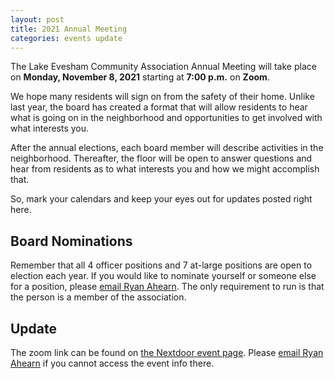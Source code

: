 ```yaml
---
layout: post
title: 2021 Annual Meeting
categories: events update
---
```


The Lake Evesham Community Association Annual Meeting will take place on **Monday, November 8, 2021** starting at **7:00 p.m.** on **Zoom**.

We hope many residents will sign on from the safety of their home. Unlike last year,
the board has created a format that will allow residents to hear what is going on
in the neighborhood and opportunities to get involved with what interests you.

After the annual elections, each board member will describe activities in the
neighborhood. Thereafter, the floor will be open to answer questions and hear
from residents as to what interests you and how we might accomplish that.

So, mark your calendars and keep your eyes out for updates posted right here.


Board Nominations
-----------------

Remember that all 4 officer positions and 7 at-large positions are open to election
each year. If you would like to nominate yourself or someone else for a position, please
[email Ryan Ahearn](mailto:ryan.ahearn@hey.com). The only requirement to run is that the person
is a member of the association.

Update
------

The zoom link can be found on [the Nextdoor event page](https://nextdoor.com/events/4178981/).
Please [email Ryan Ahearn](mailto:ryan.ahearn@hey.com) if you cannot access the event info there.
